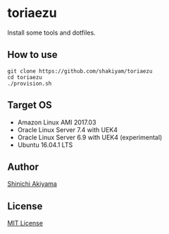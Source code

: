 toriaezu
========

Install some tools and dotfiles.

How to use
----------

```console
git clone https://github.com/shakiyam/toriaezu
cd toriaezu
./provision.sh
```

Target OS
---------

* Amazon Linux AMI 2017.03
* Oracle Linux Server 7.4 with UEK4
* Oracle Linux Server 6.9 with UEK4 (experimental)
* Ubuntu 16.04.1 LTS

Author
------

[Shinichi Akiyama](https://github.com/shakiyam)

License
-------

[MIT License](http://www.opensource.org/licenses/mit-license.php)
